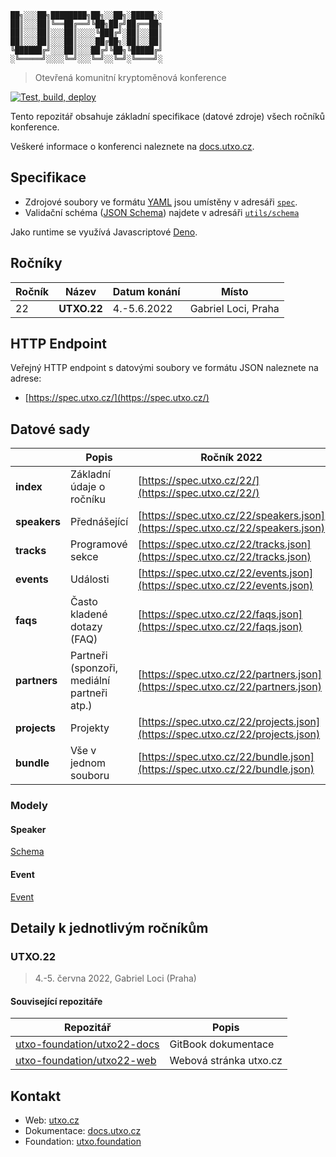 ```
██╗░░░██╗████████╗██╗░░██╗░█████╗░
██║░░░██║╚══██╔══╝╚██╗██╔╝██╔══██╗
██║░░░██║░░░██║░░░░╚███╔╝░██║░░██║
██║░░░██║░░░██║░░░░██╔██╗░██║░░██║
╚██████╔╝░░░██║░░░██╔╝╚██╗╚█████╔╝
░╚═════╝░░░░╚═╝░░░╚═╝░░╚═╝░╚════╝░
```

> Otevřená komunitní kryptoměnová konference

[![Test, build, deploy](https://github.com/gweicz/utxo/actions/workflows/deploy.yml/badge.svg)](https://github.com/gweicz/utxo/actions/workflows/deploy.yml)

Tento repozitář obsahuje základní specifikace (datové zdroje) všech ročníků
konference.

Veškeré informace o konferenci naleznete na
[docs.utxo.cz](https://docs.utxo.cz).

## Specifikace

- Zdrojové soubory ve formátu [YAML](https://yaml.org/) jsou umístěny v adresáři
  [`spec`](./spec).
- Validační schéma ([JSON Schema](https://json-schema.org/)) najdete v adresáři
  [`utils/schema`](./utils/schema)

Jako runtime se využívá Javascriptové [Deno](https://deno.land/).

## Ročníky

| Ročník | Název       | Datum konání | Místo               |
| ------ | ----------- | ------------ | ------------------- |
| 22     | **UTXO.22** | 4.-5.6.2022  | Gabriel Loci, Praha |

## HTTP Endpoint

Veřejný HTTP endpoint s datovými soubory ve formátu JSON naleznete na adrese:

- [https://spec.utxo.cz/](https://spec.utxo.cz/)

## Datové sady

|              | Popis                                       | Ročník 2022                                                                    |
| ------------ | ------------------------------------------- | ------------------------------------------------------------------------------ |
| **index**    | Základní údaje o ročníku                    | [https://spec.utxo.cz/22/](https://spec.utxo.cz/22/)                           |
| **speakers** | Přednášející                                | [https://spec.utxo.cz/22/speakers.json](https://spec.utxo.cz/22/speakers.json) |
| **tracks**   | Programové sekce                            | [https://spec.utxo.cz/22/tracks.json](https://spec.utxo.cz/22/tracks.json)     |
| **events**   | Události                                    | [https://spec.utxo.cz/22/events.json](https://spec.utxo.cz/22/events.json)     |
| **faqs**     | Často kladené dotazy (FAQ)                  | [https://spec.utxo.cz/22/faqs.json](https://spec.utxo.cz/22/faqs.json)         |
| **partners** | Partneři (sponzoři, mediální partneři atp.) | [https://spec.utxo.cz/22/partners.json](https://spec.utxo.cz/22/partners.json) |
| **projects** | Projekty                                    | [https://spec.utxo.cz/22/projects.json](https://spec.utxo.cz/22/projects.json) |
| **bundle**   | Vše v jednom souboru                        | [https://spec.utxo.cz/22/bundle.json](https://spec.utxo.cz/22/bundle.json)     |

### Modely

#### Speaker
[Schema](https://json-schema.app/view/%23?url=https%3A%2F%2Fspec.utxo.cz%2Fschema%2F1%2Fspeaker.json)

#### Event
[Event](https://json-schema.app/view/%23?url=https%3A%2F%2Fspec.utxo.cz%2Fschema%2F1%2Fevent.json)

## Detaily k jednotlivým ročníkům

### UTXO.22

> 4.-5. června 2022, Gabriel Loci (Praha)

#### Související repozitáře

| Repozitář                                                                     | Popis                  |
| ----------------------------------------------------------------------------- | ---------------------- |
| [utxo-foundation/utxo22-docs](https://github.com/utxo-foundation/utxo22-docs) | GitBook dokumentace    |
| [utxo-foundation/utxo22-web](https://github.com/utxo-foundation/utxo22-web)   | Webová stránka utxo.cz |

## Kontakt

- Web: [utxo.cz](https://utxo.cz)
- Dokumentace: [docs.utxo.cz](https://docs.utxo.cz)
- Foundation: [utxo.foundation](https://utxo.foundation)
